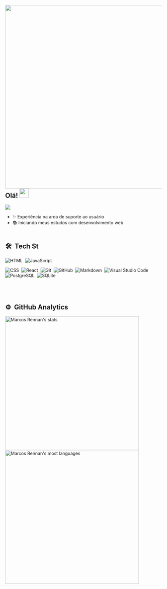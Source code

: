 
<img align="right" height="590em" src="https://gist.githubusercontent.com/MarcosRennan/85a26318b686bca82abf5117bca560ff/raw/1dff187dbd7abfc9e6c25970b831e47d812df2ce/mobile.svg"/>

## Olá!  <img src="https://raw.githubusercontent.com/iampavangandhi/iampavangandhi/master/gifs/Hi.gif" width="30px"></h2>
![](https://komarev.com/ghpvc/?username=MarcosRennan&color=blue&style=flat)

- ✨ Experiência na area de suporte ao usuário
- 📚 Iniciando meus estudos com desenvolvimento web
<br><br>

## 🛠 &nbsp;Tech St
![HTML]()&nbsp;
![JavaScript](https://img.shields.io/badge/-JavaScript-05122A?style=flat&logo=javascript)&nbsp;

![CSS](https://img.shields.io/badge/-CSS-05122A?style=flat&logo=CSS3&logoColor=1572B6)&nbsp;
![React](https://img.shields.io/badge/-React-05122A?style=flat&logo=react)&nbsp;
![Git](https://img.shields.io/badge/-Git-05122A?style=flat&logo=git)&nbsp;
![GitHub](https://img.shields.io/badge/-GitHub-05122A?style=flat&logo=github)&nbsp;
![Markdown](https://img.shields.io/badge/-Markdown-05122A?style=flat&logo=markdown)&nbsp;
![Visual Studio Code](https://img.shields.io/badge/-Visual%20Studio%20Code-05122A?style=flat&logo=visual-studio-code&logoColor=007ACC)&nbsp;
![PostgreSQL](https://img.shields.io/badge/-PostgreSQL-05122A?style=flat&logo=postgresql)&nbsp;
![SQLite](https://img.shields.io/badge/-SQLite-05122A?style=flat&logo=sqlite)&nbsp;
<br><br>
<br><br>
## ⚙️ &nbsp;GitHub Analytics

<p align="left">
<img width="430em" src="https://github-readme-stats.vercel.app/api?username=MarcosRennan&show_icons=true&theme=aura_dark" alt="Marcos Rennan's stats"/>
<img width="430em" src="https://github-readme-stats.vercel.app/api/top-langs/?username=MarcosRennan&layout=compact&theme=aura_dark" alt="Marcos Rennan's most languages"/>
</p>
<br><br>



